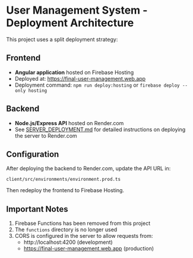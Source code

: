 # User Management System - Deployment Architecture

This project uses a split deployment strategy:

## Frontend
- **Angular application** hosted on Firebase Hosting
- Deployed at: https://final-user-management.web.app
- Deployment command: `npm run deploy:hosting` or `firebase deploy --only hosting`

## Backend
- **Node.js/Express API** hosted on Render.com
- See [SERVER_DEPLOYMENT.md](SERVER_DEPLOYMENT.md) for detailed instructions on deploying the server to Render.com

## Configuration

After deploying the backend to Render.com, update the API URL in:
```
client/src/environments/environment.prod.ts
```

Then redeploy the frontend to Firebase Hosting.

## Important Notes

1. Firebase Functions has been removed from this project
2. The `functions` directory is no longer used
3. CORS is configured in the server to allow requests from:
   - http://localhost:4200 (development)
   - https://final-user-management.web.app (production)
